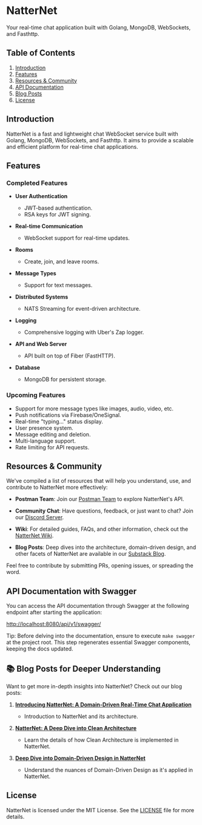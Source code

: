 # NatterNet

Your real-time chat application built with Golang, MongoDB, WebSockets, and Fasthttp.

## Table of Contents

1. [Introduction](#introduction)
2. [Features](#features)
3. [Resources & Community](#resources--community)
4. [API Documentation](#api-documentation-with-swagger)
5. [Blog Posts](#📚-blog-posts-for-deeper-understanding)
6. [License](#license)

## Introduction

NatterNet is a fast and lightweight chat WebSocket service built with Golang, MongoDB, WebSockets, and Fasthttp. It aims to provide a scalable and efficient platform for real-time chat applications.

## Features

### Completed Features

- **User Authentication**
  - JWT-based authentication.
  - RSA keys for JWT signing.

- **Real-time Communication**
  - WebSocket support for real-time updates.

- **Rooms**
  - Create, join, and leave rooms.

- **Message Types**
  - Support for text messages.

- **Distributed Systems**
  - NATS Streaming for event-driven architecture.
  
- **Logging**
  - Comprehensive logging with Uber's Zap logger.

- **API and Web Server**
  - API built on top of Fiber (FastHTTP).

- **Database**
  - MongoDB for persistent storage.

### Upcoming Features

- Support for more message types like images, audio, video, etc.
- Push notifications via Firebase/OneSignal.
- Real-time "typing..." status display.
- User presence system.
- Message editing and deletion.
- Multi-language support.
- Rate limiting for API requests.

## Resources & Community

We've compiled a list of resources that will help you understand, use, and contribute to NatterNet more effectively:

- **Postman Team**: Join our [Postman Team](https://app.getpostman.com/join-team?invite_code=cc442cb6e4c1bcd8c4bebe1246451a6e&target_code=ddee05fca163c199c6e7df2f31a3672b) to explore NatterNet's API.
  
- **Community Chat**: Have questions, feedback, or just want to chat? Join our [Discord Server](https://discord.gg/ewxXez4z).
  
- **Wiki**: For detailed guides, FAQs, and other information, check out the [NatterNet Wiki](https://github.com/iammuho/NatterNet/wiki).
  
- **Blog Posts**: Deep dives into the architecture, domain-driven design, and other facets of NatterNet are available in our [Substack Blog](https://muhammetarslan.substack.com/t/natternet).

Feel free to contribute by submitting PRs, opening issues, or spreading the word.

## API Documentation with Swagger

You can access the API documentation through Swagger at the following endpoint after starting the application:

[http://localhost:8080/api/v1/swagger/](http://localhost:8080/api/v1/swagger/)

Tip: Before delving into the documentation, ensure to execute `make swagger` at the project root. This step regenerates essential Swagger components, keeping the docs updated.

## 📚 Blog Posts for Deeper Understanding

Want to get more in-depth insights into NatterNet? Check out our blog posts:

1. **[Introducing NatterNet: A Domain-Driven Real-Time Chat Application](https://muhammetarslan.substack.com/p/introducing-natternet-a-domain-driven)**
    - Introduction to NatterNet and its architecture.

2. **[NatterNet: A Deep Dive into Clean Architecture](https://muhammetarslan.substack.com/p/natternet-a-deep-dive-into-clean)**
    - Learn the details of how Clean Architecture is implemented in NatterNet.

3. **[Deep Dive into Domain-Driven Design in NatterNet](https://muhammetarslan.substack.com/p/deep-dive-into-domain-driven-design)**
    - Understand the nuances of Domain-Driven Design as it's applied in NatterNet.

## License

NatterNet is licensed under the MIT License. See the [LICENSE](LICENSE.md) file for more details.
